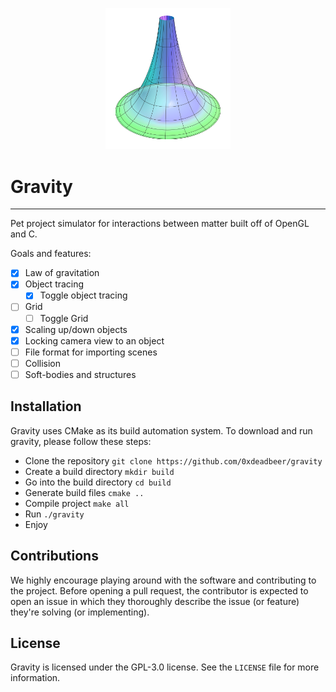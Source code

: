 
<p align="center">
    <img src=".imgs/icon.png" width="200"/>
</p>

# Gravity

--- 

Pet project simulator for interactions between matter built off of OpenGL and C. 

Goals and features: 
- [x] Law of gravitation 
- [x] Object tracing
  - [x] Toggle object tracing
- [ ] Grid
  - [ ] Toggle Grid
- [x] Scaling up/down objects
- [x] Locking camera view to an object
- [ ] File format for importing scenes
- [ ] Collision 
- [ ] Soft-bodies and structures 

## Installation 

Gravity uses CMake as its build automation system. To download and run gravity, please follow these steps: 
- Clone the repository `git clone https://github.com/0xdeadbeer/gravity`
- Create a build directory `mkdir build`
- Go into the build directory `cd build`
- Generate build files `cmake ..`
- Compile project `make all`
- Run `./gravity`
- Enjoy

## Contributions 

We highly encourage playing around with the software and contributing to the project.
Before opening a pull request, the contributor is expected to open an issue in which they thoroughly describe the issue (or feature) they're solving (or implementing).

## License 

Gravity is licensed under the GPL-3.0 license. See the `LICENSE` file for more information.
